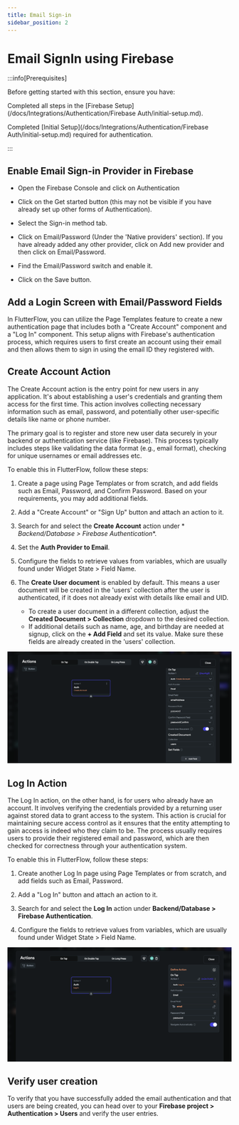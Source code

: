 ```yaml
---
title: Email Sign-in
sidebar_position: 2
---
```


# Email SignIn using Firebase

:::info[Prerequisites]

Before getting started with this section, ensure you have:

Completed all steps in
the [Firebase Setup](/docs/Integrations/Authentication/Firebase Auth/initial-setup.md).

Completed [Initial Setup](/docs/Integrations/Authentication/Firebase Auth/initial-setup.md)
required for authentication.

:::

## Enable Email Sign-in Provider in Firebase

- Open the Firebase Console and click on Authentication
- Click on the Get started button (this may not be visible if you have already
  set up other forms of Authentication).

- Select the Sign-in method tab.

- Click on Email/Password (Under the 'Native providers' section). If you have
  already added any other provider, click on Add new provider and then click on
  Email/Password.

- Find the Email/Password switch and enable it.

- Click on the Save button.

## Add a Login Screen with Email/Password Fields

In FlutterFlow, you can utilize the Page Templates feature to create a new
authentication page that includes both a "Create Account" component and a "Log
In" component. This setup aligns with Firebase's authentication process, which
requires users to first create an account using their email and then allows them
to sign in using the email ID they registered with.

## Create Account Action

The Create Account action is the entry point for new users in any application.
It's about establishing a user's credentials and granting them access for the
first time. This action involves collecting necessary information such as email,
password, and potentially other user-specific details like name or phone number.

The primary goal is to register and store new user data securely in your backend
or authentication service (like Firebase). This process typically includes steps
like validating the data format (e.g., email format), checking for unique
usernames or email addresses etc.

To enable this in FlutterFlow, follow these steps:

1. Create a page using Page Templates or from scratch, and add fields such as
   Email, Password, and Confirm Password. Based on your requirements, you may
   add
   additional fields.
2. Add a "Create Account" or "Sign Up" button and attach an action to it.

3. Search for and select the **Create Account** action under *
   *Backend/Database >
   Firebase Authentication**.
4. Set the **Auth Provider to Email**.
5. Configure the fields to retrieve values from variables, which are usually
   found
   under Widget State > Field Name.
6. The **Create User document** is enabled by default. This means a user
   document will
   be created in the 'users' collection after the user is authenticated, if it
   does
   not already exist with details like email and UID.

    - To create a user document in a different collection, adjust the **Created
      Document > Collection** dropdown to the desired collection.
    - If additional details such as name, age, and birthday are needed at
      signup,
      click on the **+ Add Field** and set its value. Make sure these fields are
      already
      created in the 'users' collection.

<img src="create-account-action.png" alt="create-account-action.png"  />

## Log In Action

The Log In action, on the other hand, is for users who already have an account.
It involves verifying the credentials provided by a returning user against
stored data to grant access to the system. This action is crucial for
maintaining secure access control as it ensures that the entity attempting to
gain access is indeed who they claim to be. The process usually requires users
to provide their registered email and password, which are then checked for
correctness through your authentication system.

To enable this in FlutterFlow, follow these steps:

1. Create another Log In page using Page Templates or from scratch, and add
   fields such as
   Email, Password.
2. Add a "Log In" button and attach an action to it.

3. Search for and select the **Log In** action under **Backend/Database >
   Firebase Authentication**.

4. Configure the fields to retrieve values from variables, which are usually
   found
   under Widget State > Field Name.

<img src="login-action.png" alt="login-action.png"  />

## Verify user creation

To verify that you have successfully added the email authentication and that
users are being created, you can head over to your **Firebase project >
Authentication > Users** and verify the user entries.





